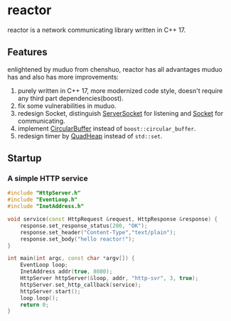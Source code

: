 # reactor
reactor is a network communicating library written in C++ 17.

## Features
enlightened by muduo from chenshuo, reactor has all advantages muduo has and also has
more improvements:
1. purely written in C++ 17, more modernized code style, doesn't require any third part dependencies(boost).
2. fix some vulnerabilities in muduo.
3. redesign Socket, distinguish [ServerSocket](https://github.com/Sun-CX/reactor/blob/master/netc/ServerSocket.h) for listening and [Socket](https://github.com/Sun-CX/reactor/blob/master/netc/Socket.h) for communicating.
4. implement [CircularBuffer](https://github.com/Sun-CX/reactor/blob/master/core/CircularBuffer.h) instead of `boost::circular_buffer`.
5. redesign timer by [QuadHeap](https://github.com/Sun-CX/reactor/blob/master/netc/MinHeap.h) instead of `std::set`.

## Startup

### A simple HTTP service

```cpp
#include "HttpServer.h"
#include "EventLoop.h"
#include "InetAddress.h"

void service(const HttpRequest &request, HttpResponse &response) {
    response.set_response_status(200, "OK");
    response.set_header("Content-Type","text/plain");
    response.set_body("hello reactor!");
}

int main(int argc, const char *argv[]) {
    EventLoop loop;
    InetAddress addr(true, 8080);
    HttpServer httpServer(&loop, addr, "http-svr", 3, true);
    httpServer.set_http_callback(service);
    httpServer.start();
    loop.loop();
    return 0;
}
```